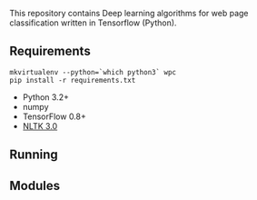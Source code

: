 This repository contains Deep learning algorithms for web page classification written in Tensorflow (Python).

## Requirements
```
mkvirtualenv --python=`which python3` wpc
pip install -r requirements.txt
```
- Python 3.2+
- numpy
- TensorFlow 0.8+
- [NLTK 3.0](http://www.nltk.org/install.html)

## Running


## Modules
